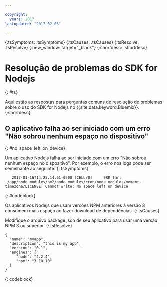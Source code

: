 ```yaml
---

copyright:
  years: 2017
lastupdated: "2017-02-06"

---
```


{:tsSymptoms: .tsSymptoms}
{:tsCauses: .tsCauses}
{:tsResolve: .tsResolve}
{:new_window: target="_blank"}
{:shortdesc: .shortdesc}

# Resolução de problemas do SDK for Nodejs
{: #ts}


Aqui estão as respostas para perguntas comuns de resolução de problemas sobre o uso do SDK for Nodejs no {{site.data.keyword.Bluemix}}.
{:shortdesc}

## O aplicativo falha ao ser iniciado com um erro "Não sobrou nenhum espaço no dispositivo"
{: #no_space_left_on_device}


Um aplicativo Nodejs falha ao ser iniciado com um erro "Não sobrou nenhum espaço no dispositivo". Por exemplo, o
erro nos logs pode ser semelhante ao seguinte:
{: tsSymptoms}

```
   2017-01-16T14:25:14.61-0500 [CELL/0]     ERR tar: ./app/node_modules/pm2/node_modules/cron/node_modules/moment-timezone/LICENSE: Cannot write: No space left on device

```
{: #codeblock}

Os aplicativos Nodejs que usam versões NPM anteriores à versão 3 consomem mais espaço ao fazer download de dependências.
{: tsCauses}

Modifique o arquivo package.json de seu aplicativo para usar uma versão NPM 3 ou superior.
{: tsResolve}

```
{
  "name": "myapp",
  "description": "this is my app",
  "version": "0.1",
  "engines": {
     "node": "4.2.4",
     "npm": "3.10.10"
  }
}
```
{: codeblock}
